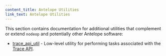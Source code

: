 ```yaml
---
content_title: Antelope Utilities
link_text: Antelope Utilities
---
```


This section contains documentation for additional utilities that complement or extend `nodeop` and potentially other Antelope software:

* [trace_api_util](trace_api_util.md) - Low-level utility for performing tasks associated with the [Trace API](../01_nodeop/03_plugins/trace_api_plugin/index.md).
